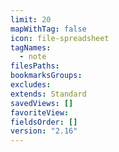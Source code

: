 ```yaml
---
limit: 20
mapWithTag: false
icon: file-spreadsheet
tagNames:
  - note
filesPaths: 
bookmarksGroups: 
excludes: 
extends: Standard
savedViews: []
favoriteView: 
fieldsOrder: []
version: "2.16"
---
```

